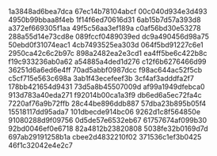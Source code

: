 1a3848ad6bea7dca
67ec14b78104abcf
00c040d934e3d493
4950b99bbaa8f4eb
1f14f6ed70616d31
6ab15b7d57a393d8
a372ef669305f1aa
49f5c56aa3ef189a
c0af56bd30e53278
288a55d14e73cd8e
089fccf0489039ed
dc9a490456d98a75
50ebd0f31074eac1
4cb7493525ea303d
064f5bd91227c6e1
2950ca42c6c2b97c
898a2482ea2e3cd1
ea4ff5be6c422b8c
f19c933236ab0a62
a54885a4ded1d276
c12f6b6276466d99
36251d6a6ed6e4ff
70ad5abbf0987dcc
f98ac644ac52f5cb
c5cf715e563c698a
3ab1f43ecefeef3b
3cf4af3adddfa2f7
178bb421654d9431
73d5a8b45507009d
af99a1949dfebca0
913d783a40eda271
f92014b00ca1a3f9
db6ed6a5ec72fa4c
7220af76a9b72ffb
28c44be896ddb887
57dba23b895b05f4
15518117dd95ada7
101dbecde914bc06
9262d1c8f564850e
91080288d9f09756
0d5de57e6532eb67
61757674af099b30
92bd0046ef0e6718
82a4812b23820808
5038fe32b0169d7d
697ab29191258b1a
cbee2d4832210f02
371536c1ef3b0425
46f1c32042e4e2c7
